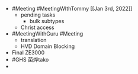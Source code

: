 - #Meeting #MeetingWIthTommy [[Jan 3rd, 2022]]
	- pending tasks
		- bulk subtypes
	- Christ access
- #MeetingWithGuru #Meeting
	- translation
	- HVD Domain Blocking
- Final ZE3000
- #GHS 菌烨tako
-